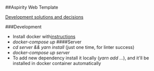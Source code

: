 ##Aspirity Web Template

[Development solutions and decisions](https://confluence.aspirity.com/display/DI/Development+solutions+and+decisions)

###Development
* Install docker with[instructions](https://docs.docker.com/install/linux/docker-ce/ubuntu/#set-up-the-repository)
* *docker-compose up*
####Server
* *cd server && yarn install* (just one time, for linter success)
* *docker-compose up server*
* To add new dependency install it locally (*yarn add ...*), and it'll be installed in docker container automatically